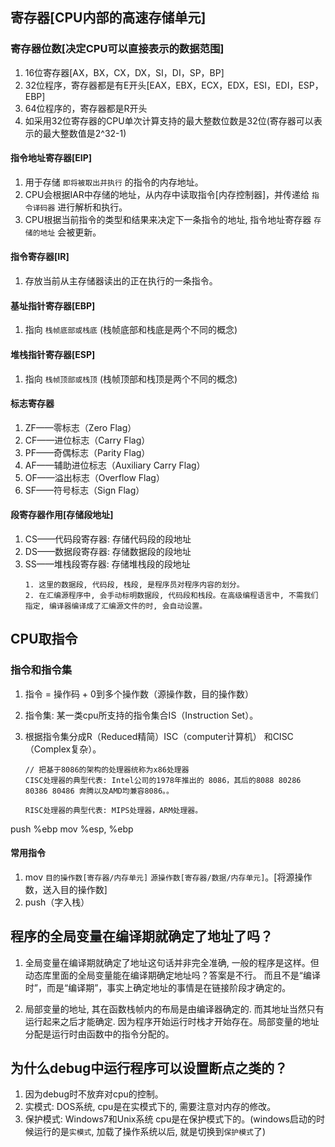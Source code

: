 ## 寄存器[CPU内部的高速存储单元]

### 寄存器位数[决定CPU可以直接表示的数据范围]
1. 16位寄存器[AX，BX，CX，DX，SI，DI，SP，BP]
2. 32位程序，寄存器都是有E开头[EAX，EBX，ECX，EDX，ESI，EDI，ESP，EBP]
3. 64位程序的，寄存器都是R开头
4. 如采用32位寄存器的CPU单次计算支持的最大整数位数是32位(寄存器可以表示的最大整数值是2^32-1)


#### 指令地址寄存器[EIP]
1. 用于存储 `即将被取出并执行` 的指令的内存地址。
2. CPU会根据IAR中存储的地址，从内存中读取指令[内存控制器]，并传递给 `指令译码器` 进行解析和执行。
3. CPU根据当前指令的类型和结果来决定下一条指令的地址, 指令地址寄存器 `存储的地址` 会被更新。


#### 指令寄存器[IR]
1. 存放当前从主存储器读出的正在执行的一条指令。

#### 基址指针寄存器[EBP]
1. 指向 `栈帧底部或栈底` (栈帧底部和栈底是两个不同的概念)

#### 堆栈指针寄存器[ESP]
1. 指向 `栈帧顶部或栈顶` (栈帧顶部和栈顶是两个不同的概念)

#### 标志寄存器
1. ZF——零标志（Zero Flag）
2. CF——进位标志（Carry Flag）
3. PF——奇偶标志（Parity Flag）
4. AF——辅助进位标志（Auxiliary Carry Flag）
5. OF——溢出标志（Overflow Flag）
6. SF——符号标志（Sign Flag）

#### 段寄存器作用[存储段地址]
1. CS——代码段寄存器: 存储代码段的段地址
2. DS——数据段寄存器: 存储数据段的段地址
3. SS——堆栈段寄存器: 存储堆栈段的段地址
   ```
   1. 这里的数据段, 代码段, 栈段, 是程序员对程序内容的划分。
   2. 在汇编源程序中, 会手动标明数据段, 代码段和栈段。在高级编程语言中, 不需我们指定, 编译器编译成了汇编源文件的时, 会自动设置。
   ```

## CPU取指令

### 指令和指令集
1. 指令 = 操作码 + 0到多个操作数（源操作数，目的操作数）
2. 指令集: 某一类cpu所支持的指令集合IS（Instruction Set）。
3. 根据指令集分成R（Reduced精简）ISC（computer计算机） 和CISC（Complex复杂）。

    ```
    // 把基于8086的架构的处理器统称为x86处理器
    CISC处理器的典型代表: Intel公司的1978年推出的 8086，其后的8088 80286 80386 80486 奔腾以及AMD均兼容8086。。

    RISC处理器的典型代表: MIPS处理器，ARM处理器。
    ```


push %ebp mov %esp, %ebp

#### 常用指令
1. mov `目的操作数[寄存器/内存单元]` `源操作数[寄存器/数据/内存单元]`。[将源操作数，送入目的操作数]
2. push（字入栈）

## 程序的全局变量在编译期就确定了地址了吗？
1. 全局变量在编译期就确定了地址这句话并非完全准确, 一般的程序是这样。但动态库里面的全局变量能在编译期确定地址吗？答案是不行。
而且不是“编译时”，而是“编译期”，事实上确定地址的事情是在链接阶段才确定的。

2. 局部变量的地址, 其在函数栈帧内的布局是由编译器确定的. 而其地址当然只有运行起来之后才能确定. 因为程序开始运行时栈才开始存在。局部变量的地址分配是运行时由函数中的指令分配的。

## 为什么debug中运行程序可以设置断点之类的？
1. 因为debug时不放弃对cpu的控制。
1. 实模式: DOS系统, cpu是在实模式下的, 需要注意对内存的修改。
2. 保护模式: Windows7和Unix系统 cpu是在保护模式下的。(windows启动的时候运行的是`实模式`, 加载了操作系统以后, 就是切换到`保护模式`了)